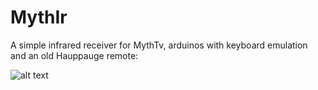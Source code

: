 MythIr
======

A simple infrared receiver for MythTv, arduinos with keyboard emulation and an old Hauppauge remote:



 
   ![alt text][remote]

[remote]: http://www.linuxtv.org/vdrwiki/images/thumb/7/7b/Remote_control(Hauppauge_nova-t).jpg/50px-Remote_control(Hauppauge_nova-t).jpg  "Logo Title Text 2"


